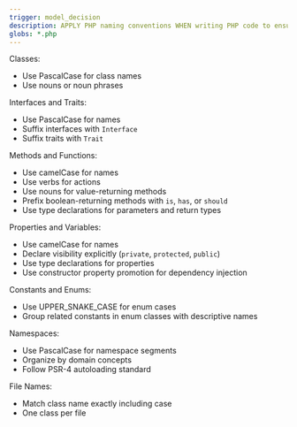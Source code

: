 ```yaml
---
trigger: model_decision
description: APPLY PHP naming conventions WHEN writing PHP code to ensure consistency, readability, and maintainability across the codebase
globs: *.php
---
```


Classes:
- Use PascalCase for class names
- Use nouns or noun phrases

Interfaces and Traits:
- Use PascalCase for names
- Suffix interfaces with `Interface`
- Suffix traits with `Trait`

Methods and Functions:
- Use camelCase for names
- Use verbs for actions
- Use nouns for value-returning methods
- Prefix boolean-returning methods with `is`, `has`, or `should`
- Use type declarations for parameters and return types

Properties and Variables:
- Use camelCase for names
- Declare visibility explicitly (`private`, `protected`, `public`)
- Use type declarations for properties
- Use constructor property promotion for dependency injection

Constants and Enums:
- Use UPPER_SNAKE_CASE for enum cases
- Group related constants in enum classes with descriptive names

Namespaces:
- Use PascalCase for namespace segments
- Organize by domain concepts
- Follow PSR-4 autoloading standard

File Names:
- Match class name exactly including case
- One class per file